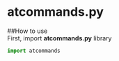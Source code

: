 # atcommands.py







##How to use   
First, import **atcommands.py** library
```python
import atcommands
```
